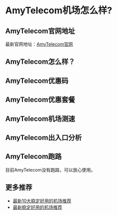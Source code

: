 # AmyTelecom机场怎么样?

## AmyTelecom官网地址
最新官网地址：[AmyTelecom官网](https://dljc.affxc.com/amytelecom/)

## AmyTelecom怎么样？


## AmyTelecom优惠码


## AmyTelecom优惠套餐


## AmyTelecom机场测速


## AmyTelecom出入口分析


## AmyTelecom跑路
目前AmyTelecom没有跑路，可以放心使用。

## 更多推荐
 - [最新10大稳定好用的机场推荐](https://github.com/dailijichang/jichangtuijian)
 - [最新稳定好用的机场推荐](https://www.dailijichang.com/?utm_source=github&utm_medium=dailijichang-details)
